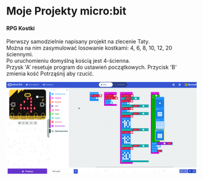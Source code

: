 # Moje Projekty micro:bit

#### RPG Kostki

Pierwszy samodzielnie napisany projekt na zlecenie Taty.  
Można na nim zasymulować losowanie kostkami: 4, 6, 8, 10, 12, 20 ściennymi.  
Po uruchomieniu domyślną kością jest 4-ścienna.  
Przysk 'A' resetuje program do ustawień początkowych.
Przycisk 'B' zmienia kość
Potrząśnij aby rzucić.

![Bloki Aplikacji](/RPG_Kostki.png)

